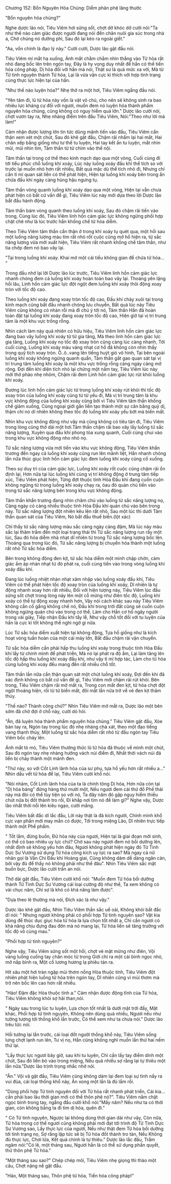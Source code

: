 




Chương 152: Bổn Nguyên Hỏa Chủng: Diễm phân phệ lãng thước


"Bổn nguyên hỏa chủng?"

Nghe dược lão nói, Tiêu Viêm hơi sửng sốt, chợt dở khóc dở cười nói:"Ta như thế nào cảm giác được người đang nói đến chăn nuôi gia súc trong nhà a, Chờ chúng nó dưỡng phì, Sau đó lại kéo ra ngoài giết."

"Aa, vốn chính là đạo lý này." Cười cười, Dược lão gật đầu nói.

Tiêu Viêm mí mắt hạ xuống, Ánh mắt chằm chằm nhìn thẳng vào Tử hỏa rất nhỏ đang bốc lên trên ngón tay, Đây là hy vọng duy nhất để hắn có thể tiến hóa công pháp, Dị hỏa đối với hắn mà nói, Thật sư là quá mức xa vời, Mà từ Tử tinh nguyên thành Tử hỏa, Lại là vừa vặn cực kì thích với hợp tình trạng cùng thực lực hiện tại của hắn.

"Như thế nào luyện hóa?" Nhẹ thở ra một hơi, Tiêu Viêm ngẩng đầu nói.

"Yên tâm đi, lũ tử hỏa này vốn là vật vô chủ, cho nên sẽ không sinh ra bao nhiêu lực kháng cự đối với ngươi, muốn đem nó luyện hóa thành phẩm nguyên hỏa chủng, cũng không có nguy hiểm quá lớn." Dược lão cười nói, chợt vươn tay ra, Nhẹ nhàng điểm trên đầu Tiêu Viêm, Nói:"Theo như lời mà làm!"

Cảm nhận được lượng lớn tin tức dũng mãnh tiến vào đầu, Tiêu Viêm cẩn thận xem xét một chút, Sau đó khẽ gật đầu, Chậm rãi nhắm lại hai mắt, Hai chân xếp bằng giống như tư thế tu luyện, Hai tay kết ấn tu luyện, mắt nhìn mũi, mũi nhìn tim, Tâm thần từ từ chìm vào thể nội.

Tâm thần tại trong cơ thể theo kinh mạch dạo qua một vòng, Cuối cùng đi tới tiểu phúc chỗ luồng khí xoáy, Lúc này luồng xoáy đấu khí thể tích so với trước lại muốn nhỏ hơn rất nhiều, Bất quá mặc dù thể tích nhỏ đi, Nhưng chỉ cần tỉ mỉ quan sát liền có thể phát hiện, Hiện tại luồng khí xoáy bên trong ẩn chứa đấu khí ngày càng hùng hậu ngưng tụ.

Tâm thần vòng quanh luồng khí xoáy dạo qua một vòng, Hiện tại vẫn chưa phát hiện có bất cứ vấn để gì, Tiêu Viêm lúc này mới dựa theo lời Dược lão bắt đầu hành động.

Tâm thần bám vòng quanh theo luồng khí xoáy, Sau đó chậm rãi tiến vào trong, Cùng lúc đó, Tiêu Viêm linh hồn cảm giác lực không ngừng phối hợp chặt chẽ như là lúc trước hắn khống chế tử hỏa diễm.

Theo Tiêu Viêm tâm thần cẩn thận ở trong khí xoáy tụ quét qua, một hồi sau một luồng năng lượng màu tím rất nhỏ rốt cuộc cũng mở hồ hiện ra, tử sắc năng lượng vừa mới xuất hiện, Tiêu Viêm rất nhanh khống chế tâm thần, như tia chớp đem nó bao vây lại.

"Tại trong luồng khí xoáy. Khai mở một cái tiểu không gian để chứa tử hỏa… "

Trong đầu nhớ lại lời Dược lão lúc trước, Tiêu Viêm linh hồn cảm giác lực nhanh chóng đem cả luồng khí xoáy hoàn toàn bao vây lại. Thoáng yên lặng hồi lâu, Linh hồn cảm giác lực đột ngột đem luồng khí xoáy thôi động xoay tròn với tốc độ cao.

Theo luồng khí xoáy đang xoay tròn tốc độ cao, Đấu khí chảy xuôi tại trong kinh mạch cũng bắt đầu nhanh chóng lưu chuyển, Bất quá lúc này Tiêu Viêm cũng không có nhàn rỗi mà đi chú ý tới nó, Tâm thần Hắn đã hoàn toàn đặt tại luồng khí xoáy đang xoay tròn tốc độ cao, Hiện giờ tại vị trí trung tâm là một khu vực trống rỗng.

Nhìn cách làm này quả nhiên có hữu hiệu, Tiêu Viêm linh hồn cảm giác lực đang bao vây luồng khí xoáy từ từ gia tăng, Mà theo linh hồn cảm giác lực gia tăng, Luồng khí xoáy nọ tốc độ xoay tròn cũng càng lúc càng nhanh, Tới cuối cùng, Luồng khí xoáy màu vàng nhạt cơ hồ đã không còn nhìn thấy trong quỹ tích xoay tròn. Ô..ô..vang lên tiếng huýt gió vô hình, Tại bên ngoài luồng khí xoáy không ngừng quanh quẩn, Tâm thần gắt gao quan sát tại vị trí trung tâm luồng khí xoáy là một khu vực trống rỗng càng ngày càng mở rộng. Đợi đến khi diện tích nhỏ lại chừng một nắm tay, Tiêu Viêm lúc này mới thở phào nhẹ nhõm, Chậm rãi đem Linh hồn cảm giác lực rút khỏi luồng khí xoáy.

Đương lúc linh hồn cảm giác lực từ trong luồng khí xoáy rút khỏi thì tốc độ xoay tròn của luồng khí xoáy cũng từ từ yếu đi, Mà vị trí trung tâm là khu vực không động của luồng khí xoáy cũng bởi vì Tiêu Viêm tâm thần khống chế giảm xuống, Cùng ngoại giới gắn liền tạo thành một sự cân bằng quỷ dị, thậm chí nó dĩ nhiên không theo tốc độ luồng khí xoáy yếu bớt mà biến mất.

Nhìn khu vực không động như vậy mà cũng không có tiêu tán đi, Tiêu Viêm trong lòng cũng thở dài một hơi.Tâm thần chậm rãi bao vây lấy luồng tử sắc năng lượng, Xuyên qua đấu khí phong tỏa xung quanh, Cuối cùng chui vào trong khu vực không động nho nhỏ nọ.

Tử sắc năng lượng vừa mới tiến vào khu vực không động, Tiêu Viêm khẩn trương đến ngay cả luồng khí xoáy cũng run lên mãnh liệt, Hắn nhanh chóng lần nữa thúc giục linh hồn cảm giác lực đem luồng khí xoáy củng cố xuống.

Theo sự duy trì của cảm giác lực, Luồng khí xoáy rốt cuộc cũng chậm rãi ổn định lại, Hơn nữa tại lúc luồng khí cùng vị trí không động ở trung tâm tiếp xúc, Tiêu Viêm phát hiện, Từng đợt thuộc tính Hỏa Đấu khí đang cuồn cuộn không ngừng từ trong luồng khí xoáy chạy ra, óau đó quán chú tiến vào trong tử sắc năng lượng bên trong khu vực không động.

Tâm thần khẩn trương đang nhìn chăm chú vào luồng tử sắc năng lượng nọ, Càng ngày có càng nhiều thuộc tính Hỏa Đấu khí quán chú vào bên trong này. Tử sắc năng lượng đột nhiên kêu lên rất nhỏ, Sau một lúc thì dưới Tâm thần quan sát của Tiêu Viêm, Nó bắt đầu thuế biến.(lột xác)

Chỉ thấy tử sắc năng lượng màu sắc càng ngày càng đậm, Mà lúc này màu sắc lại thâm trầm đến một loại trạng thái thì Tử sắc năng lượng run rẩy một lúc, Sau đó hỏa diễm nhà nhạt dĩ nhiên từ trong Tử sắc năng lượng bốc lên. Thoáng qua trong lúc đó, Tử sắc năng lượng bị chuyển hóa thành một luồng rất nhỏ Tử sắc hỏa diễm.

Bên trong không động đen kịt, tử sắc hỏa diễm một mình chập chờn, cảm giác ấm áp nhàn nhạt từ đó phát ra, cuối cùng tiến vào trong vòng luồng khí xoáy đấu khí.

Đang lúc luồng nhiệt nhàn nhạt xâm nhập vào luồng xoáy đấu khí, Tiêu Viêm có thể phát hiện tốc độ xoay tròn của luồng khí xoáy, Dĩ nhiên là tự động nhanh xoay hơn rất nhiều, Đối với hiện tượng này, Tiêu Viêm lúc đầu sửng sốt chợt trong lòng nảy lên một cỗ mừng như điên tốc độ, Luồng khí xoáy có thể tự động xoay nhanh hơn, Vậy nói cách khác sau này Tiêu Viêm không cần cố gắng khống chế nó, Đấu khí trong trời đất cũng sẽ cuồn cuộn không ngừng quán chú vào trong cơ thể, Làm cho Hắn cơ hồ ngây người trong vài giây, Tiếp nhận Đấu khí tẩy lễ, Như vậy chỗ tốt đối với tu luyện của hắn là cực kì tốt không thể nghi ngờ gì nữa.

Lúc Tử sắc hỏa diễm xuất hiện tại không động, Tựa hồ giống như là kích hoạt vòng tuần hoàn của một cái máy lớn, Bắt đầu chậm rãi vận chuyển.

Tử sắc hỏa diễm cần phải hấp thu luồng khí xoáy trong thuộc tính Hỏa Đấu khí lấy từ chính mình để phát triển, Mà nó lại phát ra độ ẩm, Lại làm tăng lên tốc độ hấp thu luồng khí xoáy đấu khí, như vậy tỉ mỉ hợp tác, Làm cho tử hỏa cùng luồng khí xoáy đều mang đến rất nhiều chỗ tốt.

Tâm thần lần nữa cẩn thận quan sát một chút luồng khí xoáy, Đợi đến khi đã xác định không có bất cứ vấn đề gì, Tiêu Viêm mới chậm rãi rút khỏi. Bên trong, Tiêu Viêm chậm rãi mở mắt ra, Trong con mắt đen kịt, tử hỏa chợt đột ngột thoáng hiện, rồi từ từ biến mất, đôi mắt lần nữa trở về vẻ đen kịt thâm thúy.

"Thế nào? Thành công chứ?" Nhìn Tiêu Viêm mở mắt ra, Dược lão một bên sớm đã chờ đợi ở chỗ này, cười dò hỏi.

"Ân, đã luyện hóa thành phẩm nguyên hỏa chủng." Tiêu Viêm gật đầu, Xòe bàn tay ra, Ngón tay trong lúc đó nhẹ nhàng chà xát, theo một đạo tiếng vang thanh thúy, Một luồng tử sắc hỏa diễm rất nhỏ từ đầu ngón tay Tiêu Viêm bốc cháy lên.

Ánh mắt tò mò, Tiêu Viêm thưởng thức lũ tử hỏa đã thuộc về mình một chút, Sau đó ngón tay nhẹ nhàng hướng vách núi điểm đi, Nhất thời vách núi đá liền bị cháy thành một mảnh đen.

"Thứ này, so với Cốt Linh lãnh hỏa của sư phụ, tựa hồ yếu hơn rất nhiều a..." Nhìn dấu vết tử hỏa để lại, Tiêu Viêm cười khổ nói.

"Nói nhảm, Cốt Linh lãnh hỏa của ta là chính tông Dị hỏa, Hơn nữa còn tại "Dị hỏa bảng" đứng hàng thứ mười một, Nếu ngươi đem cái thứ đồ Phế thải này mà đòi có thể tùy tiện so với nó, Ta đây năm đó gặp nguy hiểm thiếu chút nữa bị đốt thành tro rồi, Đi khắp nơi tìm nó để làm gì?" Nghe vậy, Dược lão nhất thời nổi lên kiêu ngạo, cười mắng.

Tiêu Viêm bất đắc dĩ lắc đầu, Lời này thật là đả kích người, Chính mình khổ cực vạn phần mới may mắn có được, Tới trong miệng Lão, Dĩ nhiên trực tiếp thành một Phế phẩm.

" Tốt lắm, đừng buồn, Đử hỏa này của ngươi, Hiện tại là giai đoạn mới sinh, có thể có bao nhiêu uy lực chứ? Chờ sau này ngươi đem nó bồi dưỡng lên, nhất định sẽ không yếu hơn đâu, Ngươi không phát hiện ngày đó Tử Tinh Dực Sư Vương sử dụng Tử hỏa công kích uy lực ra sao? Mà ngay cả nữ nhân gọi là Vân Chi Đấu khí Hoàng giai, Cũng không dám dễ dàng ngăn cản, bởi vậy đủ để thấy nó không phải như thế đâu". Nhìn Tiêu Viêm sắc mặt buồn bực, Dược lão cười trấn an nói.

Thở dài gật đầu, Tiêu Viêm cười khổ nói: "Muốn đem Tử hỏa bồi dưỡng thành Tử Tinh Dực Sư Vương cái loại cường độ như thế, Ta xem không có vài chục năm, Chỉ sợ là khó có khả năng làm được".

"Dựa theo lẽ thường mà nói, Đích xác là như vậy."

Dược lão khẽ gật đầu, Nhìn Tiêu Viêm thần sắc uể oải, Không khỏi bất đắc dĩ nói: " Nhưng ngươi không phải có phối hợp Tử tinh nguyên sao? Vật kia dùng để thúc dục giục hóa tử hỏa là lựa chọn tốt nhất a, Chỉ cần ngươi có khả năng chịu đựng đau đớn mà nó mang lại, Tử hỏa liền sẽ tăng trưởng với tốc độ vô cùng mau."

"Phối hợp tử tinh nguyên?"

Nghe vậy, Tiêu Viêm sửng sốt một hồi, chợt vẻ mặt mừng như điên, Vội vàng luống cuống tay chân móc từ trong Giới chỉ ra một cái bình ngọc nhỏ, mở nắp bình ra, Một cỗ lương hương lạ phiêu tán ra.

Hít sâu một hơi tràn ngập mùi thơm nồng Hỏa thuộc tính, Tiêu Viêm đột nhiên phát hiện luồng tử hỏa trên ngón tay, Dĩ nhiên cũng vì mùi thơm mà trở nên bốc lên cao hơn rất nhiều.

"Hảo! Đậm đặc Hỏa thuộc tính a." Cảm nhận được động tĩnh của Tử hỏa, Tiêu Viêm không khỏi sợ hãi than,nói.

" Ngày sau trong lúc tu luyện, Lựa chọn tốt nhất là dưới mặt trới đấy, Mặt khác, Phối hợp tử tinh nguyên, Không nên dùng quá nhiều, Ngươi nếu như tưởng tượng tới thống khổ lần trước, Có thể xem như ta chưa nói." Dược lão trêu tức nói.

Hồi tưởng lại lần trước, cái loại đốt người thống khổ này, Tiêu Viêm sống lưng chợt lạnh run lên, Tư vị nọ, Hắn cũng không nghĩ muốn lần thứ hai nếm thử lại.

"Lấy thực lực ngươi bây giờ, sau khi tu luyện, Chỉ cần lấy tay điểm dính một chút, Sau đó liền bỏ vào trong miệng, Nếu quá nhiều sợ rằng lại tự thiêu một lần nữa."Dược lão trịnh trọng nhắc nhở nói.

"Ân." Vội vã gật đầu, Tiêu Viêm cũng không dám lại đem loại sự tình nầy ra vui đùa, cái loại thống khổ này, Ăn xong một lần là đủ lắm rồi.

"Dùng phối hợp Tử tinh nguyên đối với Tử hỏa rất nhanh phát triển, Cái kia…cần phải bao lâu thời gian mới có thể thôn phệ nó?". Tiêu Viêm nắm chặt ngọc bình trong tay, ngẩng đầu cười khổ nói:"Mấy năm? Nếu như ta có thời gian, còn không bằng ta đi tìm dị hỏa, quên đi."

" Có Tử tinh nguyên, Ngược lại không dùng thời gian dài như vậy, Còn nữa, Tử hỏa trong cơ thể ngươi cũng không phải mới đạt tới trình độ Tử Tinh Dực Sư Vương sao, Lấy thực lực của ngươi, Nếu như thật đem Tử hỏa bồi dưỡng tới tình trạng nọ, Sợ rằng lập tức sẽ bị Tử hỏa đốt thành tro tàn, Nếu Không đủ thực lực, Chơi lửa, Kết quả chính là tự thiêu." Dược lão lắc đầu, Trầm ngâm nói:"Có lẽ, một tháng sau, Ngươi hẳn là có thể sử dụng phần quyết, thử thôn phệ Tử hỏa."

"Một tháng sau sao?" Chép chép môi, Tiêu Viêm nhẹ giọng thì thào một câu, Chợt nặng nề gật đầu.

"Hảo, Một tháng sau, Thôn phệ tử hỏa, Tiến hóa công pháp!"




